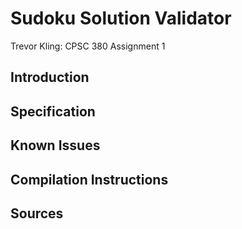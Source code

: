 # Sudoku Solution Validator

Trevor Kling: CPSC 380 Assignment 1

## Introduction

## Specification

## Known Issues

## Compilation Instructions

## Sources
